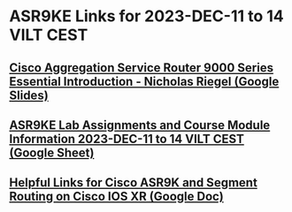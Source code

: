 # ASR9KE Links for 2023-DEC-11 to 14 VILT CEST

## [Cisco Aggregation Service Router 9000 Series Essential Introduction - Nicholas Riegel (Google Slides)](https://docs.google.com/presentation/d/11uwnEVE-6pclxhuBTD2GAvT7nyAWpL-gUgQvVdzblO0/edit?usp=sharing)

## [ASR9KE Lab Assignments and Course Module Information 2023-DEC-11 to 14 VILT CEST (Google Sheet)](https://docs.google.com/spreadsheets/d/17fKUDMLMKitnYa195uy2jdcQXx_Bt3R_BIjNDdU2Miw/edit?usp=sharing)

## [Helpful Links for Cisco ASR9K and Segment Routing on Cisco IOS XR (Google Doc)](https://docs.google.com/document/d/1RFZEV2qxnsR05hWsKrO9dyimbteiWZRqAUyQdQ4PqZE/edit?usp=sharing)

<!-- ## [Mid Course Feedback ASR9KE VILT CEST 2023-DEC-11 to 14](https://forms.gle/7KJs28ZBak97YTZc8) -->
